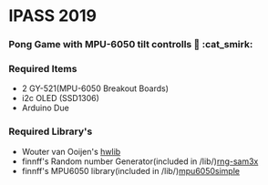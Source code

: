 # IPASS 2019

### Pong Game with MPU-6050 tilt controlls :100: :cat_smirk:



### Required Items
* 2 GY-521(MPU-6050 Breakout Boards)
* i2c OLED (SSD1306)
* Arduino Due

### Required Library's
* Wouter van Ooijen's [hwlib](https://github.com/wovo/hwlib)
* finnff's Random number Generator(included in /lib/)[rng-sam3x](https://github.com/finnff/rng-sam3x)
* finnff's MPU6050 library(included in /lib/)[mpu6050simple](https://github.com/finnff/mpu6050simple)


